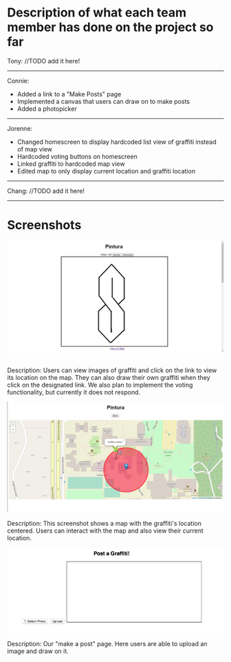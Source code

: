 # Description of what each team member has done on the project so far

Tony:
//TODO add it here!

---

Connie:
- Added a link to a "Make Posts" page
- Implemented a canvas that users can draw on to make posts
- Added a photopicker

---

Jorenne:
- Changed homescreen to display hardcoded list view of graffiti instead of map view
- Hardcoded voting buttons on homescreen
- Linked graffiti to hardcoded map view
- Edited map to only display current location and graffiti location

---

Chang:
//TODO add it here!

---

# Screenshots 

![alt tag](images/milestone5_screenshot1.png)

Description: Users can view images of graffiti and click on the link to view its location on the map. They can also draw their own graffiti when they click on the designated link. We also plan to implement the voting functionality, but currently it does not respond.


![alt tag](images/milestone5_screenshot2.png)

Description: This screenshot shows a map with the graffiti's location centered. Users can interact with the map and also view their current location.

![alt tag](images/post-page.JPG)
Description: Our "make a post" page. Here users are able to upload an image and draw on it.
